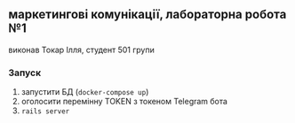 ## маркетингові комунікації, лабораторна робота №1
виконав Токар Ілля, студент 501 групи

### Запуск
1) запустити БД (`docker-compose up`)
2) оголосити перемінну TOKEN з токеном Telegram бота
3) `rails server`
